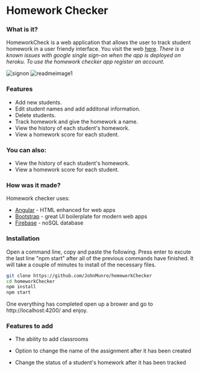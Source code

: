 # Homework Checker

### What is it?

HomeworkCheck is a web application that allows the user to track student homework in a user friendy interface. You visit the web [here]. *There is a known issues with google single sign-on when the app is deployed on heroku. To use the homework checker app register an account.*

![signon](https://user-images.githubusercontent.com/5952902/35198124-59e6b494-fec0-11e7-9ccf-6a2175ab222f.png)
![readmeimage1](https://user-images.githubusercontent.com/5952902/35198026-06c2e284-febf-11e7-9654-5d02995f81c2.png)


### Features


  - Add new students.
  - Edit student names and add additonal information.
  - Delete students.
  - Track homework and give the homework a name.
  - View the history of each student's homework.
  - View a homework score for each student.


### You can also:
  - View the history of each student's homework.
  - View a homework score for each student.

### How was it made?

Homework checker uses:

* [Angular] - HTML enhanced for web apps
* [Bootstrap] - great UI boilerplate for modern web apps
* [Firebase] - noSQL database

### Installation
Open a command line, copy and paste the following. Press enter to excute the last line "npm start" after all of the previous commands have finished. It will take a couple of minutes to install of the necessary files.
```sh
git clone https://github.com/JohnMunro/homeworkChecker
cd homeworkChecker
npm install
npm start
```
One everything has completed open up a brower and go to http://localhost:4200/ and enjoy.

### Features to add
- The ability to add classrooms
- Option to change the name of the assignment after it has been created
- Change the status of a student's homework after it has been tracked



   [Bootstrap]: <http://twitter.github.com/bootstrap/>
   [Angular]: <https://angular.io/>
   [Firebase]: <https://firebase.google.com/>
   [here]: <https://homework-checker-webapp.herokuapp.com>
